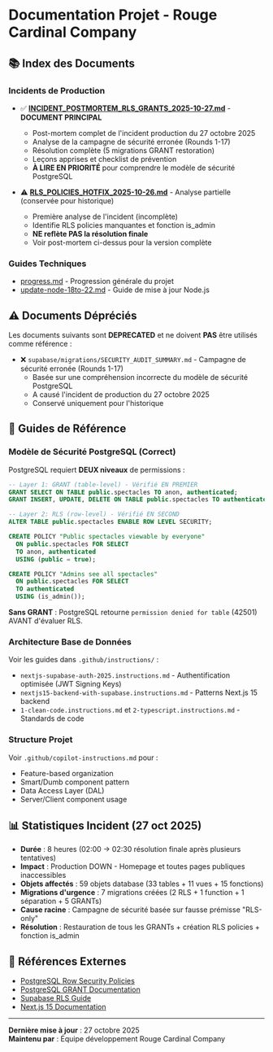 # Documentation Projet - Rouge Cardinal Company

## 📚 Index des Documents

### Incidents de Production

- ✅ **[INCIDENT_POSTMORTEM_RLS_GRANTS_2025-10-27.md](./INCIDENT_POSTMORTEM_RLS_GRANTS_2025-10-27.md)** - **DOCUMENT PRINCIPAL**
  - Post-mortem complet de l'incident production du 27 octobre 2025
  - Analyse de la campagne de sécurité erronée (Rounds 1-17)
  - Résolution complète (5 migrations GRANT restoration)
  - Leçons apprises et checklist de prévention
  - **À LIRE EN PRIORITÉ** pour comprendre le modèle de sécurité PostgreSQL

- ⚠️ **[RLS_POLICIES_HOTFIX_2025-10-26.md](./RLS_POLICIES_HOTFIX_2025-10-26.md)** - Analyse partielle (conservée pour historique)
  - Première analyse de l'incident (incomplète)
  - Identifie RLS policies manquantes et fonction is_admin
  - **NE reflète PAS la résolution finale**
  - Voir post-mortem ci-dessus pour la version complète

### Guides Techniques

- [progress.md](`./progress.md`) - Progression générale du projet
- [update-node-18to-22.md](`./update-node-18to-22.md`) - Guide de mise à jour Node.js

## ⚠️ Documents Dépréciés

Les documents suivants sont **DEPRECATED** et ne doivent **PAS** être utilisés comme référence :

- ❌ `supabase/migrations/SECURITY_AUDIT_SUMMARY.md` - Campagne de sécurité erronée (Rounds 1-17)
  - Basée sur une compréhension incorrecte du modèle de sécurité PostgreSQL
  - A causé l'incident de production du 27 octobre 2025
  - Conservé uniquement pour l'historique

## 🎯 Guides de Référence

### Modèle de Sécurité PostgreSQL (Correct)

PostgreSQL requiert **DEUX niveaux** de permissions :

```sql
-- Layer 1: GRANT (table-level) - Vérifié EN PREMIER
GRANT SELECT ON TABLE public.spectacles TO anon, authenticated;
GRANT INSERT, UPDATE, DELETE ON TABLE public.spectacles TO authenticated;

-- Layer 2: RLS (row-level) - Vérifié EN SECOND
ALTER TABLE public.spectacles ENABLE ROW LEVEL SECURITY;

CREATE POLICY "Public spectacles viewable by everyone"
  ON public.spectacles FOR SELECT
  TO anon, authenticated
  USING (public = true);

CREATE POLICY "Admins see all spectacles"
  ON public.spectacles FOR SELECT
  TO authenticated
  USING (is_admin());
```

**Sans GRANT** : PostgreSQL retourne `permission denied for table` (42501) AVANT d'évaluer RLS.

### Architecture Base de Données

Voir les guides dans `.github/instructions/` :

- `nextjs-supabase-auth-2025.instructions.md` - Authentification optimisée (JWT Signing Keys)
- `nextjs15-backend-with-supabase.instructions.md` - Patterns Next.js 15 backend
- `1-clean-code.instructions.md` et `2-typescript.instructions.md` - Standards de code

### Structure Projet

Voir `.github/copilot-instructions.md` pour :

- Feature-based organization
- Smart/Dumb component pattern
- Data Access Layer (DAL)
- Server/Client component usage

## 📊 Statistiques Incident (27 oct 2025)

- **Durée** : 8 heures (02:00 → 02:30 résolution finale après plusieurs tentatives)
- **Impact** : Production DOWN - Homepage et toutes pages publiques inaccessibles
- **Objets affectés** : 59 objets database (33 tables + 11 vues + 15 fonctions)
- **Migrations d'urgence** : 7 migrations créées (2 RLS + 1 function + 1 séparation + 5 GRANTs)
- **Cause racine** : Campagne de sécurité basée sur fausse prémisse "RLS-only"
- **Résolution** : Restauration de tous les GRANTs + création RLS policies + fonction is_admin

## 🔗 Références Externes

- [PostgreSQL Row Security Policies](https://www.postgresql.org/docs/current/ddl-rowsecurity.html)
- [PostgreSQL GRANT Documentation](https://www.postgresql.org/docs/current/sql-grant.html)
- [Supabase RLS Guide](https://supabase.com/docs/guides/auth/row-level-security)
- [Next.js 15 Documentation](https://nextjs.org/docs)

---

**Dernière mise à jour** : 27 octobre 2025  
**Maintenu par** : Équipe développement Rouge Cardinal Company
